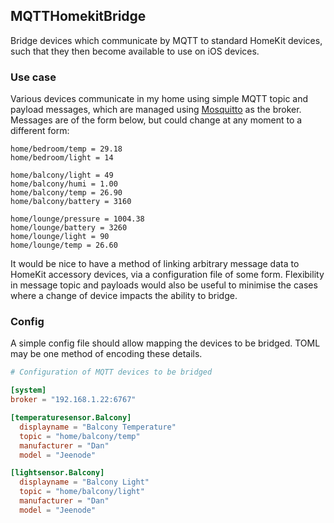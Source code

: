 ## MQTTHomekitBridge
Bridge devices which communicate by MQTT to standard HomeKit devices, such that they then become available to use on iOS devices.

### Use case
Various devices communicate in my home using simple MQTT topic and payload messages, which are managed using [Mosquitto](https://mosquitto.org) as the broker. Messages are of the form below, but could change at any moment to a different form:

```
home/bedroom/temp = 29.18
home/bedroom/light = 14

home/balcony/light = 49
home/balcony/humi = 1.00
home/balcony/temp = 26.90
home/balcony/battery = 3160

home/lounge/pressure = 1004.38
home/lounge/battery = 3260
home/lounge/light = 90
home/lounge/temp = 26.60
```

It would be nice to have a method of linking arbitrary message data to HomeKit accessory devices, via a configuration file of some form. Flexibility in message topic and payloads would also be useful to minimise the cases where a change of device impacts the ability to bridge.

### Config
A simple config file should allow mapping the devices to be bridged. TOML may be one method of encoding these details.

``` TOML
# Configuration of MQTT devices to be bridged

[system]
broker = "192.168.1.22:6767"

[temperaturesensor.Balcony]
  displayname = "Balcony Temperature"
  topic = "home/balcony/temp"
  manufacturer = "Dan"
  model = "Jeenode"

[lightsensor.Balcony]
  displayname = "Balcony Light"
  topic = "home/balcony/light"
  manufacturer = "Dan"
  model = "Jeenode"
```
